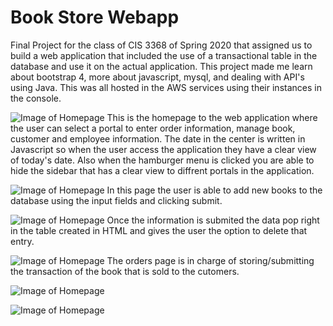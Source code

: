 # Book Store Webapp
Final Project for the class of CIS 3368 of Spring 2020 that assigned us to build a web application that included the use of a transactional table in the database and use it on the actual application. This project made me learn about bootstrap 4, more about javascript, mysql, and dealing with API's using Java. This was all hosted in the AWS services using their instances in the console.


![Image of Homepage](https://github.com/rrios4/Springboot-Webapp/blob/master/src/main/webapp/images/1.png?raw=true)
This is the homepage to the web application where the user can select a portal to enter order information, manage book, customer and employee information. The date in the center is written in Javascript so when the user access the application they have a clear view of today's date. Also when the hamburger menu is clicked you are able to hide the sidebar that has a clear view to diffrent portals in the application.

![Image of Homepage](https://github.com/rrios4/Springboot-Webapp/blob/master/src/main/webapp/images/2.png?raw=true)
In this page the user is able to add new books to the database using the input fields and clicking submit.

![Image of Homepage](https://github.com/rrios4/Springboot-Webapp/blob/master/src/main/webapp/images/3.png?raw=true)
Once the information is submited the data pop right in the table created in HTML and gives the user the option to delete that entry.

![Image of Homepage](https://github.com/rrios4/Springboot-Webapp/blob/master/src/main/webapp/images/4.png?raw=true)
The orders page is in charge of storing/submitting the transaction of the book that is sold to the cutomers.

![Image of Homepage](https://github.com/rrios4/Springboot-Webapp/blob/master/src/main/webapp/images/5.png?raw=true)


![Image of Homepage](https://github.com/rrios4/Springboot-Webapp/blob/master/src/main/webapp/images/6.png?raw=true)

